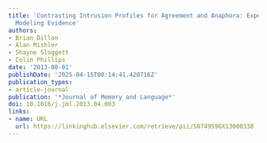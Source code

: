 ```yaml
---
title: 'Contrasting Intrusion Profiles for Agreement and Anaphora: Experimental and
  Modeling Evidence'
authors:
- Brian Dillon
- Alan Mishler
- Shayne Sloggett
- Colin Phillips
date: '2013-08-01'
publishDate: '2025-04-15T00:14:41.420716Z'
publication_types:
- article-journal
publication: '*Journal of Memory and Language*'
doi: 10.1016/j.jml.2013.04.003
links:
- name: URL
  url: https://linkinghub.elsevier.com/retrieve/pii/S0749596X13000338
---
```

